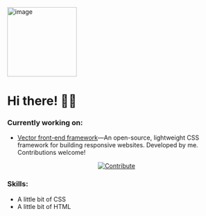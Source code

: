 <img width="160" height="160" alt="image" src="https://github.com/user-attachments/assets/eb150c32-8deb-4093-a931-c0b36a47e367" />


# Hi there! 👋🏻


### Currently working on:

- <a href="https://github.com/Micharl13/Vector-front-end-framework">Vector front-end framework</a>—An open-source, lightweight CSS framework for building responsive websites. Developed by me.
Contributions welcome!
<p align="center">
  <a href="https://github.com/Micharl13/Vector-front-end-framework/blob/vDev/CONTRIBUTING.md">
    <img src="https://img.shields.io/badge/Contribute-here-brightgreen?style=for-the-badge&logo=github" alt="Contribute">
  </a>
</p>


### Skills:

- A little bit of CSS
- A little bit of HTML
<!--
**Micharl13/Micharl13** is a ✨ _special_ ✨ repository because its `README.md` (this file) appears on your GitHub profile.

Here are some ideas to get you started:

- 🔭 I’m currently working on ...
- 🌱 I’m currently learning ...
- 👯 I’m looking to collaborate on ...
- 🤔 I’m looking for help with ...
- 💬 Ask me about ...
- 📫 How to reach me: ...
- 😄 Pronouns: ...
- ⚡ Fun fact: ...
-->
